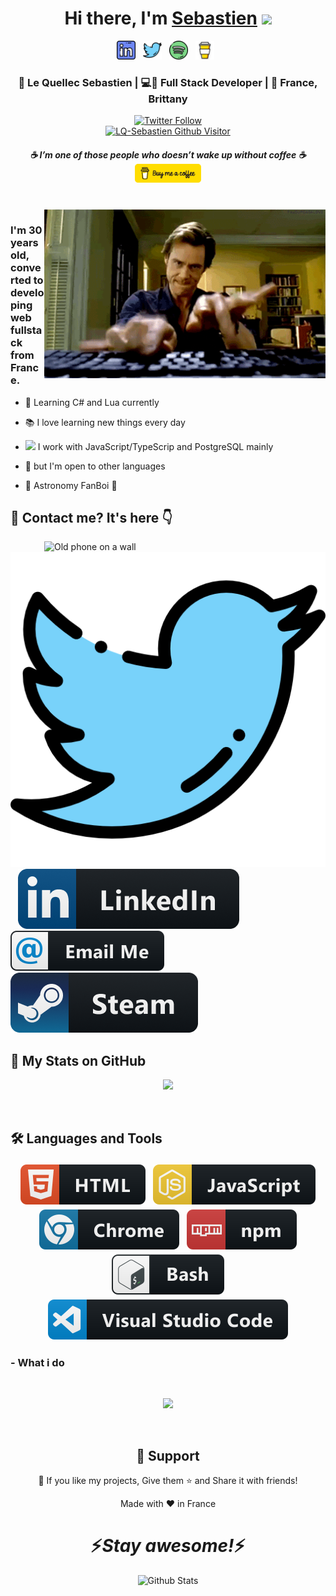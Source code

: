 <div align="center">
  <h1>Hi there, I'm <a href="https://seblequellec.fr/">Sebastien</a> <img src="https://media.giphy.com/media/hvRJCLFzcasrR4ia7z/giphy.gif" width="25px"> </h1>
</div>

<p align="center">
  <a href="https://www.linkedin.com/in/sebastien-le-quellec/"><img height="30" src="https://raw.githubusercontent.com/LQ-Sebastien/LQ-Sebastien/main/assets/linkedin.png?raw=true"></a>&nbsp;&nbsp;
  <a href="https://twitter.com/KronikSeb"><img height="30" src="https://raw.githubusercontent.com/LQ-Sebastien/LQ-Sebastien/main/assets/twitter.png?raw=true"></a>&nbsp;&nbsp;
  <a href="https://open.spotify.com/user/6j6jvf0refwqcwdxzoxalfvja?si=96914a4dfde245b8"><img height="30" src="https://raw.githubusercontent.com/LQ-Sebastien/LQ-Sebastien/main/assets/spotify.png?raw=true"></a>&nbsp;&nbsp;
  <a href="https://www.buymeacoffee.com/skronik"><img height="30" src="https://raw.githubusercontent.com/LQ-Sebastien/LQ-Sebastien/main/assets/bmcoffee.jpg?raw=true"></a>&nbsp;&nbsp;
</p>



<div align="center">
  <h3>🙎 Le Quellec Sebastien | 💻📱 Full Stack Developer | 📍 France, Brittany</h3>
</div>



<p align="center">
   <a href="https://twitter.com/SebKronik"><img alt="Twitter Follow" src="https://img.shields.io/twitter/follow/SebKronik?style=for-the-badge&color=09f&labelColor=black&logo=twitter&label=@SebKronik"></a>
   <br>
   <a href="https://visitor-badge.glitch.me/badge?page_id=lq-sebastien"> <img alt="LQ-Sebastien Github Visitor" src="https://visitor-badge.glitch.me/badge?page_id=lq-sebastien"> </a>
</p>
 
<h5 align="center">
  ☕ <i>I’m one of those people who doesn’t wake up without coffee</i> ☕
  <br>
  <a href="https://www.buymeacoffee.com/skronik"><img height="30" src="https://raw.githubusercontent.com/LQ-Sebastien/LQ-Sebastien/main/assets/bmcoffee.svg?raw=true"></a>
</h5>
 
<br />
<img align="right" width="450px" alt="Jim Carrey Keyboard Killer GIF" src="https://raw.githubusercontent.com/LQ-Sebastien/LQ-Sebastien/main/assets/jimcarrey.gif?raw=true" />
<p align="center">
  <h3> I'm 30 years old, converted to developing web fullstack from France.</h3>
</p>

  - 📖 Learning C# and Lua currently

  - 📚 I love learning new things every day
  
  - <img src="https://media.giphy.com/media/WUlplcMpOCEmTGBtBW/giphy.gif" width="30"> I work with JavaScript/TypeScrip and PostgreSQL mainly
  
  - 🌱 but I'm open to other languages
  
  - 🔭 Astronomy FanBoi 🥰
  

  <h2>💬 Contact me? It's here 👇</h2>

<img align="right" width="450px" alt="Old phone on a wall " src="https://raw.githubusercontent.com/LQ-Sebastien/LQ-Sebastien/main/assets/200.gif?raw=true" />

<p align="left">
  <a href="https://twitter.com/KronikSeb"><img src="https://raw.githubusercontent.com/LQ-Sebastien/LQ-Sebastien/main/assets/twitter.png"></a>&nbsp;&nbsp;
  <a href="https://www.linkedin.com/in/sebastien-le-quellec/"><img src="https://raw.githubusercontent.com/LQ-Sebastien/LQ-Sebastien/main/assets/linkedin-bar.png"></a>
  <br />
  <a href="contact@seblequellec.fr"><img src="https://raw.githubusercontent.com/LQ-Sebastien/LQ-Sebastien/main/assets/email_me.svg"></a>&nbsp;&nbsp;
  <a href="https://steamcommunity.com/id/KRONIKstm/"><img src="https://raw.githubusercontent.com/LQ-Sebastien/LQ-Sebastien/main/assets/steam.png"></a>
</p>



  <h2> 💪 My Stats on GitHub </h2>


<p align="center" >
  <a href="https://github.com/anuraghazra/github-readme-stats"> 
    <img  src="https://github-readme-stats.vercel.app/api?username=LQ-Sebastien&&show_icons=true&theme=radical"/>
  </a>
</p>

<br />

<h2> 🛠️ Languages and Tools </h2>

<p align="center">
  <!-- For more icons please follow  https://github.com/MikeCodesDotNET/ColoredBadges -->
  <img src="https://raw.githubusercontent.com/LQ-Sebastien/LQ-Sebastien/main/assets/html.svg" alt="html" style="vertical-align:top; margin:4px">    
  <img src="https://raw.githubusercontent.com/LQ-Sebastien/LQ-Sebastien/main/assets/js.svg" alt="js" style="vertical-align:top; margin:4px">
  <img src="https://raw.githubusercontent.com/LQ-Sebastien/LQ-Sebastien/main/assets/chrome.svg" alt="chrome" style="vertical-align:top; margin:4px">
  <img src="https://raw.githubusercontent.com/LQ-Sebastien/LQ-Sebastien/main/assets/npm.svg" alt="npm" style="vertical-align:top; margin:4px">
  <img src="https://raw.githubusercontent.com/LQ-Sebastien/LQ-Sebastien/main/assets/bash.svg" alt="bash" style="vertical-align:top; margin:4px">
  <img src="https://raw.githubusercontent.com/LQ-Sebastien/LQ-Sebastien/main/assets/visualstudio_code.svg" alt="vscode" style="vertical-align:top; margin:4px">
</p>

 ### - What i do


<br />

<p align="center">
   <img src="https://media.giphy.com/media/f9XgHHnPnDjOF1hWpl/giphy.gif" />
   </p>
   
   
<br />

<h2 align="center">🤝 Support</h2>

<p align="center">💙 If you like my projects, Give them ⭐ and Share it with friends!</p>
</p>
<p align="center">Made with ❤️ in France</p>

<h1 align='center'>⚡️<i>Stay awesome!</i>⚡️</h1>

<p align="center">
        <img src="https://raw.githubusercontent.com/mayhemantt/mayhemantt/Update/svg/Bottom.svg" alt="Github Stats" />
</p>

